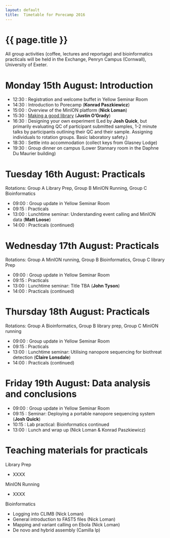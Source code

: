 ```yaml
---
layout: default
title:  Timetable for Porecamp 2016
---
```


# {{ page.title }}

All group activities (coffee, lectures and reportage) and bioinformatics practicals will be held in the Exchange, Penryn Campus (Cornwall), University of Exeter.

# Monday 15th August: Introduction

- 12:30 : Registration and welcome buffet in Yellow Seminar Room
- 14:30 : Introduction to Porecamp (**Konrad Paszkiewicz**)
- 15:00 : Overview of the MinION platform (**Nick Loman**)
- 15:30 : [Making a good library](../2015/pdf/Porecamp_What_a_Good_Library_Looks_Like.pptx) (**Justin O’Grady**)
- 16:30 : Designing your own experiment (Led by **Josh Quick**, but primarily evaluating QC of participant submitted samples, 1-2 minute talks by participants outlining their QC and their sample. Assigning individuals to rotation groups. Basic laboratory safety.)
- 18:30 : Settle into accommodation (collect keys from Glasney Lodge)
- 19:30 : Group dinner on campus (Lower Stannary room in the Daphne Du Maurier building)
 
# Tuesday 16th August: Practicals

Rotations: Group A Library Prep, Group B MinION Running, Group C Bioinformatics

- 09:00 : Group update in Yellow Seminar Room
- 09:15 : Practicals
- 13:00 : Lunchtime seminar: Understanding event calling and MinION data (**Matt Loose**)
- 14:00 : Practicals (continued)
 
# Wednesday 17th August: Practicals

Rotations: Group A MinION running, Group B Bioinformatics, Group C library Prep

- 09:00 : Group update in Yellow Seminar Room
- 09:15 : Practicals
- 13:00 : Lunchtime seminar: Title TBA (**John Tyson**)
- 14:00 : Practicals (continued)
 
# Thursday 18th August: Practicals

Rotations: Group A Bioinformatics, Group B library prep, Group C MinION running

- 09:00 : Group update in Yellow Seminar Room
- 09:15 : Practicals
- 13:00 : Lunchtime seminar: Utilising nanopore sequencing for biothreat detection (**Claire Lonsdale**)
- 14:00 : Practicals (continued)

# Friday 19th August: Data analysis and conclusions

- 09:00 : Group update in Yellow Seminar Room 
- 09:15 : Seminar: Deploying a portable nanopore sequencing system (**Josh Quick**)
- 10:15 : Lab practical: Bioinformatics continued
- 13:00 : Lunch and wrap up (Nick Loman & Konrad Paszkiewicz)

# Teaching materials for practicals

Library Prep

- XXXX

MinION Running

- XXXX

Bioinformatics

- Logging into CLIMB (Nick Loman)
- General introduction to FAST5 files (Nick Loman)
- Mapping and variant calling on Ebola (Nick Loman)
- De novo and hybrid assembly (Camilla Ip)
